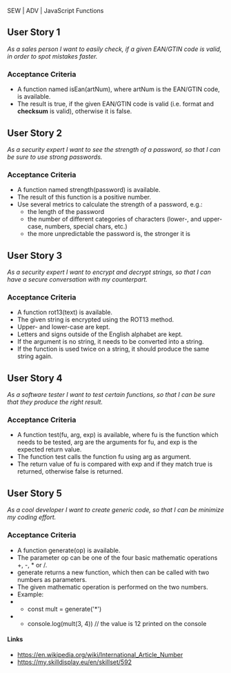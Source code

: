 SEW | ADV | JavaScript Functions

## User Story 1
*As a sales person I want to easily check, if a given EAN/GTIN code is valid, in order to spot mistakes faster.*

### Acceptance Criteria
- A function named isEan(artNum), where artNum is the EAN/GTIN code, is available.
- The result is true, if the given EAN/GTIN code is valid (i.e. format and **checksum** is valid), otherwise it is false.

## User Story 2
*As a security expert I want to see the strength of a password, so that I can be sure to use strong passwords.*

### Acceptance Criteria
- A function named strength(password) is available.
- The result of this function is a positive number.
- Use several metrics to calculate the strength of a password, e.g.:
  - the length of the password
  - the number of different categories of characters (lower-, and upper-case, numbers, special chars, etc.)
  - the more unpredictable the password is, the stronger it is


## User Story 3
*As a security expert I want to encrypt and decrypt strings, so that I can have a secure conversation with my counterpart.*

### Acceptance Criteria
- A function rot13(text) is available.
- The given string is encrypted using the ROT13 method.
- Upper- and lower-case are kept.
- Letters and signs outside of the English alphabet are kept.
- If the argument is no string, it needs to be converted into a string.
- If the function is used twice on a string, it should produce the same string again.


## User Story 4
*As a software tester I want to test certain functions, so that I can be sure that they produce the right result.*

### Acceptance Criteria
- A function test(fu, arg, exp) is available, where fu is the function which needs to be tested, arg are the arguments for fu, and exp is the expected return value.
- The function test calls the function fu using arg as argument.
- The return value of fu is compared with exp and if they match true is returned, otherwise false is returned.


## User Story 5
*As a cool developer I want to create generic code, so that I can be minimize my coding effort.*

### Acceptance Criteria
- A function generate(op) is available.
- The parameter op can be one of the four basic mathematic operations +, -, * or /.
- generate returns a new function, which then can be called with two numbers as parameters.
- The given mathematic operation is performed on the two numbers.
- Example:
- - const mult = generate('*')
- - console.log(mult(3, 4)) // the value is 12 printed on the console

    
#### Links
- https://en.wikipedia.org/wiki/International_Article_Number
- https://my.skilldisplay.eu/en/skillset/592
